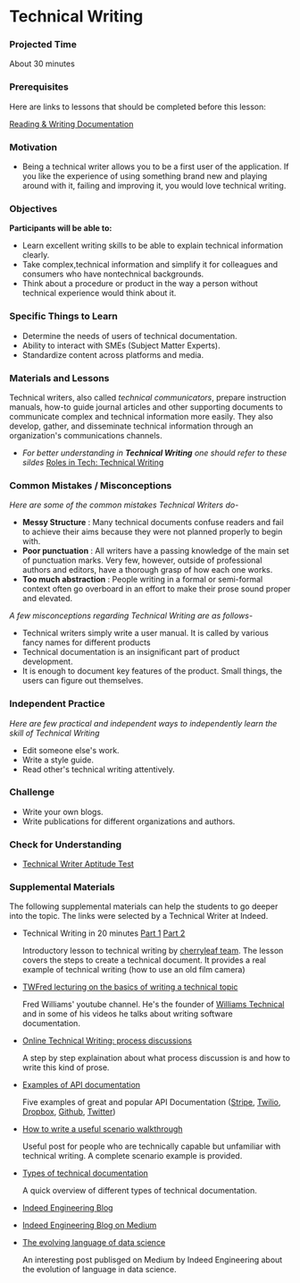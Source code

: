 # Technical Writing

### Projected Time

About 30 minutes

### Prerequisites

Here are links to lessons that should be completed before this lesson:

[Reading & Writing Documentation](/reading-and-writing-documentation/documentation.md)

### Motivation

- Being a technical writer allows you to be a first user of the application. If you like the experience of using something brand new and playing around with it, failing and improving it, you would love technical writing.

### Objectives

**Participants will be able to:**

- Learn excellent writing skills to be able to explain technical information clearly.
- Take complex,technical information and simplify it for colleagues and consumers who have nontechnical backgrounds.
- Think about a procedure or product in the way a person without technical experience would think about it.

### Specific Things to Learn

- Determine the needs of users of technical documentation.
- Ability to interact with SMEs (Subject Matter Experts).
- Standardize content across platforms and media.

### Materials and Lessons

Technical writers, also called *technical communicators*, prepare instruction manuals, how-to guide journal articles and other supporting documents to communicate complex and technical information more easily. They also develop, gather, and disseminate technical information through an organization's communications channels.

- *For better understanding in **Technical Writing** one should refer to these sildes* [Roles in Tech: Technical Writing](https://docs.google.com/presentation/d/1p7fa20o7lRyvXuXhsFz8MfHktY5MaqSPSrLdNjocNcE/edit?usp=sharing)

### Common Mistakes / Misconceptions

*Here are some of the common mistakes Technical Writers do-*  
- **Messy Structure** : Many technical documents confuse readers and fail to achieve their aims because they were not planned properly to begin with.
- **Poor punctuation** : All writers have a passing knowledge of the main set of punctuation marks. Very few, however, outside of professional authors and editors, have a thorough grasp of how each one works.
- **Too much abstraction** : People writing in a formal or semi-formal context often go overboard in an effort to make their prose sound proper and elevated.

*A few misconceptions regarding Technical Writing are as follows-*
- Technical writers simply write a user manual. It is called by various fancy names for different products
- Technical documentation is an insignificant part of product development.
- It is enough to document key features of the product. Small things, the users can figure out themselves.

### Independent Practice

*Here are few practical and independent ways to independently learn the skill of Technical Writing*
- Edit someone else's work.
- Write a style guide.
- Read other's technical writing attentively.

### Challenge

- Write your own blogs.
- Write publications for different organizations and authors.

### Check for Understanding
- [Technical Writer Aptitude Test](https://www.interviewmocha.com/tests/technical-writer-test-aptitude-assessment)


###  Supplemental Materials
The following supplemental materials can help the students to go deeper into the topic. The links were selected by a Technical Writer at Indeed.

- Technical Writing in 20 minutes [Part 1](https://www.youtube.com/watch?v=s69W6ZVriwI)  [Part 2](https://www.youtube.com/watch?v=ggHqqu03Unw)

   Introductory lesson to technical writing by [cherryleaf team](https://www.cherryleaf.com/).
The lesson covers the steps to create a technical document. It provides a real example of technical writing (how to use an old film camera)

-  [TWFred lecturing on the basics of writing a technical topic](https://www.youtube.com/user/WilliamsTechEn#p/a/u/1/kWZaPF4Xvcc)

   Fred Williams' youtube channel. He's the founder of [Williams Technical](http://williamstechnical.eu/) and in some of his videos he talks about writing software documentation.

-  [Online Technical Writing: process discussions](https://www.prismnet.com/~hcexres/textbook/proc.html)

   A step by step explaination about what process discussion is and how to write this kind of prose.

-  [Examples of API documentation](https://nordicapis.com/5-examples-of-excellent-api-documentation/)

   Five examples of great and popular API Documentation ([Stripe](https://stripe.com/docs/api), [Twilio](https://www.twilio.com/docs/usage/api), [Dropbox](https://www.dropbox.com/developers/documentation), [Github](https://developer.github.com/v3/guides/getting-started/), [Twitter](https://developer.twitter.com/en/docs/tweets/search/overview))

-  [How to write a useful scenario walkthrough](https://medium.com/product-labs/how-to-write-a-useful-scenario-walkthrough-f48bf40b1b69)

   Useful post for people who are technically capable but unfamiliar with technical writing. A complete scenario example is provided.

-  [Types of technical documentation](https://clickhelp.com/clickhelp-technical-writing-blog/types-of-technical-documentation/)

   A quick overview of different types of technical documentation.

-  [Indeed Engineering Blog](https://engineering.indeedblog.com/blog/)

-  [Indeed Engineering Blog on Medium](https://medium.com/indeed-engineering)

-  [The evolving language of data science](https://medium.com/indeed-engineering/the-evolving-language-of-data-science-89830c5aa0c7)

   An interesting post publisged on Medium by Indeed Engineering about the evolution of language in data science.
